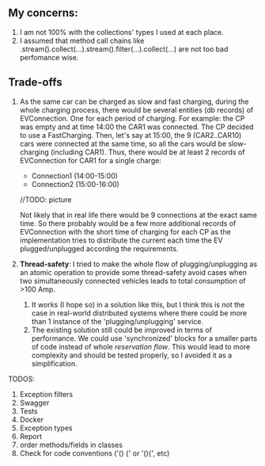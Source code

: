 ## My concerns:

1. I am not 100% with the collections' types I used at each place.
2. I assumed that method call chains like 
   .stream().collect(...).stream().filter(...).collect(...) are not too bad perfomance wise.

## Trade-offs

1. As the same car can be charged as slow and fast charging, during the whole charging process, there would be several entities (db records) of EVConnection. One for each period of charging.
   For example: the CP was empty and at time 14:00 the CAR1 was connected. The CP decided to use a FastCharging.
   Then, let's say at 15:00, the 9 (CAR2..CAR10) cars were connected at the same time, so all the cars would be slow-charging (including CAR1).
   Thus, there would be at least 2 records of EVConnection for CAR1 for a single charge:
   * Connection1 (14:00-15:00)
   * Connection2 (15:00-16:00)

    //TODO: picture
   
    Not likely that in real life there would be 9 connections at the exact same time.
    So there probably would be a few more additional records of EVConnection with the short time of charging for each CP as the implementation tries to distribute the current each time the EV plugged/unplugged according the requirements.
  

2. **Thread-safety**: I tried to make the whole flow of plugging/unplugging as an atomic operation to provide some thread-safety avoid cases when two simultaneously connected vehicles leads to total consumption of >100 Amp. 
   1. It works (I hope so) in a solution like this, but I think this is not the case in real-world distributed systems where there could be more than 1 instance of the 'plugging/unplugging' service.
   2. The existing solution still could be improved in terms of performance. We could use 'synchronized' blocks for a smaller parts of code instead of whole *reservation flow*. This would lead to more complexity and should be tested properly, so I avoided it as a simplification.



TODOS: 
1. Exception filters
2. Swagger
3. Tests
4. Docker
5. Exception types
6. Report
7. order methods/fields in classes
8. Check for code conventions ('() {' or '(){', etc)